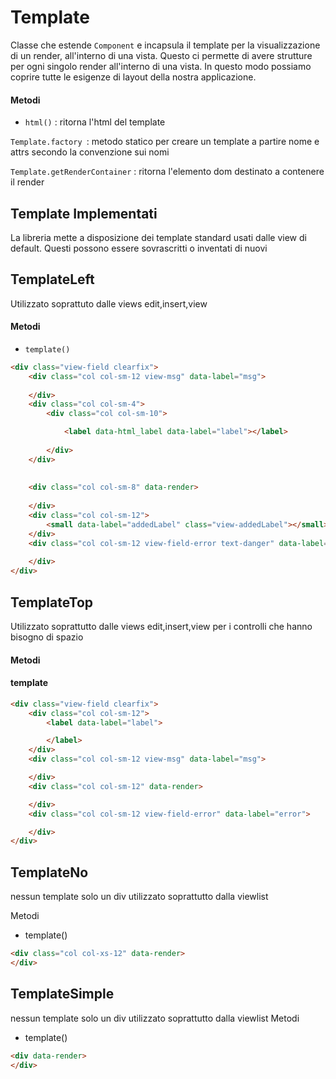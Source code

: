 # Template

Classe che estende `Component` e incapsula il template per la visualizzazione di un render,
all'interno di una vista. Questo ci permette di avere strutture per ogni singolo render all'interno
di una vista. In questo modo possiamo coprire tutte le esigenze di layout della nostra applicazione.


#### Metodi

- `html()` : ritorna l'html del template 


`Template.factory `: metodo statico per creare un template a partire nome
e attrs secondo la convenzione sui nomi 

`Template.getRenderContainer` : ritorna l'elemento dom destinato
a contenere il render


## Template Implementati

La libreria mette a disposizione dei template standard usati dalle view di default. Questi possono 
essere sovrascritti o inventati di nuovi


## TemplateLeft
Utilizzato soprattuto dalle views edit,insert,view

#### Metodi 

- `template() `

```html
<div class="view-field clearfix">
    <div class="col col-sm-12 view-msg" data-label="msg">
            
    </div>
    <div class="col col-sm-4">
        <div class="col col-sm-10">

            <label data-html_label data-label="label"></label>
        
        </div>
    </div>
    
 
    <div class="col col-sm-8" data-render>
            
    </div>
    <div class="col col-sm-12">
        <small data-label="addedLabel" class="view-addedLabel"></small>
    </div>
    <div class="col col-sm-12 view-field-error text-danger" data-label="error">
            
    </div>
</div>
```

## TemplateTop
Utilizzato soprattutto dalle views edit,insert,view per i controlli
che hanno bisogno di spazio

#### Metodi 

#### template
```html
<div class="view-field clearfix">
    <div class="col col-sm-12">
        <label data-label="label">

        </label>
    </div>
    <div class="col col-sm-12 view-msg" data-label="msg">

    </div>
    <div class="col col-sm-12" data-render>

    </div>
    <div class="col col-sm-12 view-field-error" data-label="error">

    </div>
</div>
```

## TemplateNo 

nessun template solo un div  utilizzato soprattutto dalla viewlist

Metodi 

- template() 
```html
<div class="col col-xs-12" data-render>
</div>
```

## TemplateSimple
nessun template solo un div utilizzato soprattutto dalla viewlist
Metodi 

- template() 
```html
<div data-render>
</div>
```